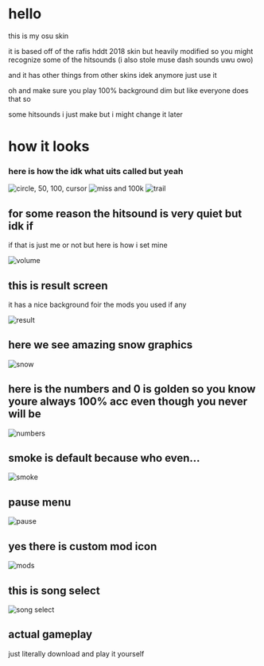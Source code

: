 # hello
this is my osu skin

it is based off of the rafis hddt 2018 skin but heavily modified so you might recognize some of the hitsounds (i also stole muse dash sounds uwu owo)

and it has other things from other skins idek anymore just use it

oh and make sure you play 100% background dim but like everyone does that so

some hitsounds i just make but i might change it later

# how it looks

### here is how the idk what uits called but yeah
![circle, 50, 100, cursor](https://github.com/cpuQ/skin/blob/main/2023-02-01%2017.28.28.png)
![miss and 100k](https://github.com/cpuQ/skin/blob/main/2023-02-01%2017.28.17.png)
![trail](https://github.com/cpuQ/skin/blob/main/2023-02-01%2017.58.55.png)

## for some reason the hitsound is very quiet but idk if
if that is just me or not but here is how i set mine

![volume](https://github.com/cpuQ/skin/blob/main/2023-02-01%2017.27.25.png)

## this is result screen
it has a nice background foir the mods you used if any

![result](https://github.com/cpuQ/skin/blob/main/2023-02-01%2017.43.35.png)

## here we see amazing snow graphics
![snow](https://github.com/cpuQ/skin/blob/main/2023-02-01%2017.27.35.png)

## here is the numbers and 0 is golden so you know youre always 100% acc even though you never will be
![numbers](https://github.com/cpuQ/skin/blob/main/2023-02-01%2017.29.06.png)

## smoke is default because who even...
![smoke](https://github.com/cpuQ/skin/blob/main/2023-02-01%2017.43.43.png)

## pause menu
![pause](https://github.com/cpuQ/skin/blob/main/2023-02-01%2017.47.39.png)

## yes there is custom mod icon
![mods](https://github.com/cpuQ/skin/blob/main/2023-02-01%2017.47.58.png)

## this is song select
![song select](https://github.com/cpuQ/skin/blob/main/2023-02-01%2017.51.35.png)

## actual gameplay
just literally download and play it yourself
